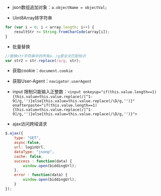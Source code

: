 - json数组追加对象：`a.objectName = objectVal;`

- Uint8Array转字符串
```javascript
for (var i = 0; i < array.length; i++) {
    resultStr += String.fromCharCode(array[i]);
}
```
- 批量替换
```javascript
//替换str字符串中的所有a，/g是全文匹配标识
var str2 = str.replace(/a/g, str); 
```
- 获取cookie：`document.cookie`

- 获取User-Agent：`navigator.userAgent`

- input 限制只能输入正整数：`<input onkeyup="if(this.value.length==1){this.value=this.value.replace(/[^1-9]/g,'')}else{this.value=this.value.replace(/\D/g,'')}" onafterpaste="if(this.value.length==1){this.value=this.value.replace(/[^1-9]/g,'')}else{this.value=this.value.replace(/\D/g,'')}">`
- ajax访问跨域请求
```javascript
$.ajax({
    type: "GET",
    async:false,
    url: loginUrl,
    dataType: "jsonp",
    cache: false,
    success : function(data) {
        window.open(biddingUrl);
    },
    error : function(data) {
        window.open(biddingUrl);
    }
});
```